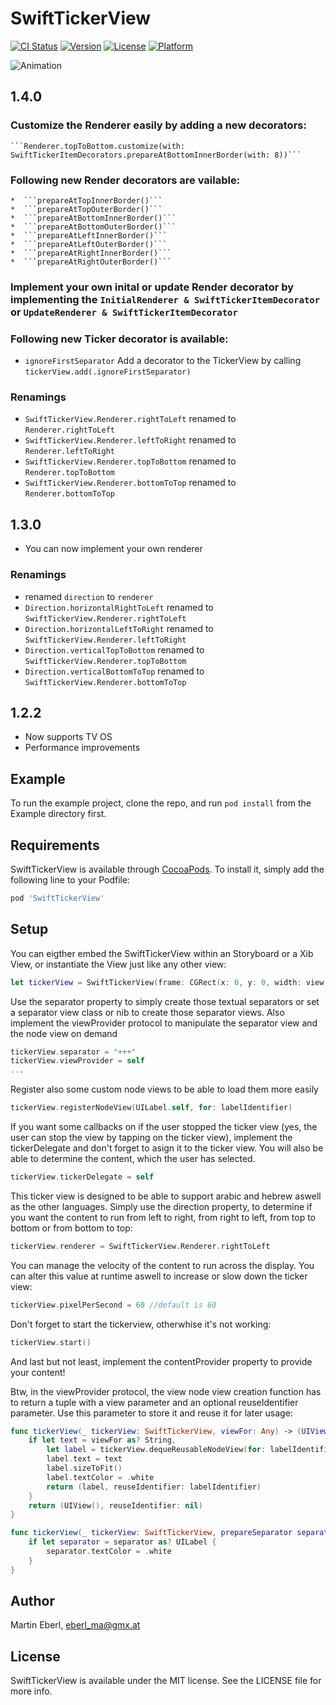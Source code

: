 # SwiftTickerView

[![CI Status](http://img.shields.io/travis/eberl_ma@gmx.at/SwiftTickerView.svg?style=flat)](https://travis-ci.org/eberl_ma@gmx.at/SwiftTickerView)
[![Version](https://img.shields.io/cocoapods/v/SwiftTickerView.svg?style=flat)](http://cocoapods.org/pods/SwiftTickerView)
[![License](https://img.shields.io/cocoapods/l/SwiftTickerView.svg?style=flat)](http://cocoapods.org/pods/SwiftTickerView)
[![Platform](https://img.shields.io/cocoapods/p/SwiftTickerView.svg?style=flat)](http://cocoapods.org/pods/SwiftTickerView)

![Animation](https://thumbs.gfycat.com/NextFabulousEarthworm-size_restricted.gif)

## 1.4.0

###  Customize the Renderer easily by adding a new decorators:
    ```Renderer.topToBottom.customize(with: SwiftTickerItemDecorators.prepareAtBottomInnerBorder(with: 8))```
    
### Following new Render decorators are vailable:
    *  ```prepareAtTopInnerBorder()```
    *  ```prepareAtTopOuterBorder()```
    *  ```prepareAtBottomInnerBorder()```
    *  ```prepareAtBottomOuterBorder()```
    *  ```prepareAtLeftInnerBorder()```
    *  ```prepareAtLeftOuterBorder()```
    *  ```prepareAtRightInnerBorder()```
    *  ```prepareAtRightOuterBorder()```
    
### Implement your own inital or update Render decorator by implementing the ```InitialRenderer & SwiftTickerItemDecorator``` or ```UpdateRenderer & SwiftTickerItemDecorator```

### Following new Ticker decorator is available:
*  ```ignoreFirstSeparator```
Add a decorator to the TickerView by calling  ```tickerView.add(.ignoreFirstSeparator)```

### Renamings
* ```SwiftTickerView.Renderer.rightToLeft``` renamed to ```Renderer.rightToLeft```
* ```SwiftTickerView.Renderer.leftToRight``` renamed to ```Renderer.leftToRight```
* ```SwiftTickerView.Renderer.topToBottom``` renamed to ```Renderer.topToBottom```
* ```SwiftTickerView.Renderer.bottomToTop``` renamed to ```Renderer.bottomToTop```

## 1.3.0

* You can now implement your own renderer

### Renamings
* renamed ```direction``` to ```renderer```
* ```Direction.horizontalRightToLeft``` renamed to ```SwiftTickerView.Renderer.rightToLeft```
* ```Direction.horizontalLeftToRight``` renamed to ```SwiftTickerView.Renderer.leftToRight```
* ```Direction.verticalTopToBottom``` renamed to ```SwiftTickerView.Renderer.topToBottom```
* ```Direction.verticalBottomToTop``` renamed to ```SwiftTickerView.Renderer.bottomToTop```

## 1.2.2

* Now supports TV OS
* Performance improvements

## Example

To run the example project, clone the repo, and run `pod install` from the Example directory first.

## Requirements

SwiftTickerView is available through [CocoaPods](http://cocoapods.org). To install
it, simply add the following line to your Podfile:

```ruby
pod 'SwiftTickerView'
```

## Setup

You can eigther embed the SwiftTickerView within an Storyboard or a Xib View, or instantiate the View just like any other view:

```swift
let tickerView = SwiftTickerView(frame: CGRect(x: 0, y: 0, width: view.frame.width, height: 30))
```

Use the separator property to simply create those textual separators or set a separator view class or nib to create those separator views. Also implement the viewProvider protocol to manipulate the separator view and the node view on demand
```swift
tickerView.separator = "+++"
tickerView.viewProvider = self
...
```

Register also some custom node views to be able to load them more easily
```swift
tickerView.registerNodeView(UILabel.self, for: labelIdentifier)
```

If you want some callbacks on if the user stopped the ticker view (yes, the user can stop the view by tapping on the ticker view), implement the tickerDelegate and don't forget to asign it to the ticker view. You will also be able to determine the content, which the user has selected.
```swift
tickerView.tickerDelegate = self
```

This ticker view is designed to be able to support arabic and hebrew aswell as the other languages. Simply use the direction property, to determine if you want the content to run from left to right, from right to left, from top to bottom or from bottom to top:
```swift
tickerView.renderer = SwiftTickerView.Renderer.rightToLeft
```

You can manage the velocity of the content to run across the display. You can alter this value at runtime aswell to increase or slow down the ticker view:
```swift
tickerView.pixelPerSecond = 60 //default is 60
```

Don't forget to start the tickerview, otherwhise it's not working:
```swift
tickerView.start() 
```

And last but not least, implement the contentProvider property to provide your content!

Btw, in the viewProvider protocol, the view node view creation function has to return a tuple with a view parameter and an optional reuseIdentifier parameter. Use this parameter to store it and reuse it for later usage:
```swift
func tickerView(_ tickerView: SwiftTickerView, viewFor: Any) -> (UIView, reuseIdentifier: String?) {
    if let text = viewFor as? String,
        let label = tickerView.dequeReusableNodeView(for: labelIdentifier) as? UILabel {
        label.text = text
        label.sizeToFit()
        label.textColor = .white
        return (label, reuseIdentifier: labelIdentifier)
    }
    return (UIView(), reuseIdentifier: nil)
}

func tickerView(_ tickerView: SwiftTickerView, prepareSeparator separator: UIView) {
    if let separator = separator as? UILabel {
        separator.textColor = .white
    }
}
```

## Author

Martin Eberl, eberl_ma@gmx.at

## License

SwiftTickerView is available under the MIT license. See the LICENSE file for more info.
